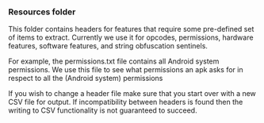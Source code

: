 ### Resources folder

This folder contains headers for features that require some pre-defined set of items to extract. Currently we use it for opcodes, permissions, hardware features, software features, and string obfuscation sentinels.

For example, the permissions.txt file contains all Android system permissions. We use this file to see what permissions an apk asks for in respect to all the (Android system) permissions

If you wish to change a header file make sure that you start over with a new CSV file for output. If incompatibility between headers is found then the writing to CSV functionality is not guaranteed to succeed.